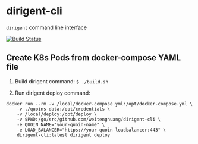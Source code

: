 # dirigent-cli
`dirigent` command line interface 

[![Build Status](https://travis-ci.org/weitenghuang/dirigent-cli.svg?branch=master)](https://travis-ci.org/weitenghuang/dirigent-cli)  

Create K8s Pods from docker-compose YAML file
-------
1. Build dirigent command:
`$ ./build.sh`

2. Run dirigent deploy command:

```shell
docker run --rm -v /local/docker-compose.yml:/opt/docker-compose.yml \
    -v ./quoins-data:/opt/credentials \
    -v /local/deploy:/opt/deploy \
    -v $PWD:/go/src/github.com/weitenghuang/dirigent-cli \
    -e QUOIN_NAME="your-quoin-name" \
    -e LOAD_BALANCER="https://your-quoin-loadbalancer:443" \
    dirigent-cli:latest dirigent deploy
```
